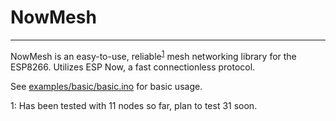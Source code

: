 # NowMesh
---

NowMesh is an easy-to-use, reliable<sup>[1](#tested)</sup> mesh networking library for the ESP8266.
Utilizes ESP Now, a fast connectionless protocol.

See [examples/basic/basic.ino](https://github.com/chuckwagoncomputing/NowMesh/blob/master/examples/basic/basic.ino) for basic usage.

<a name="tested">1</a>: Has been tested with 11 nodes so far, plan to test 31 soon.

